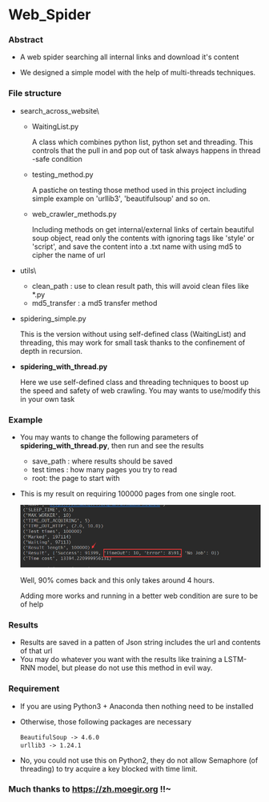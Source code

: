 # Web_Spider
### Abstract

- A web spider searching all internal links and download it's content

- We designed a simple model with the help of multi-threads techniques.

### File structure

- search_across_website\

  - WaitingList.py

    A class which combines python list, python set and threading. This controls that the pull in and pop out of task always happens in thread -safe condition

  - testing_method.py

    A pastiche on testing those method used in this project including simple example on 'urllib3', 'beautifulsoup' and so on.

  - web_crawler_methods.py 

    Including methods on get internal/external links of certain beautiful soup object, read only the contents with ignoring tags like 'style' or 'script', and save the content into a .txt name with using md5 to cipher the name of url

- utils\

  - clean_path : use to clean result path, this will avoid clean files like *.py
  - md5_transfer : a md5 transfer method

- spidering_simple.py

  This is the version without using self-defined class (WaitingList) and threading, this may work for small task thanks to the confinement of depth in recursion.

- **spidering_with_thread.py**

  Here we use self-defined class and threading techniques to boost up the speed and safety of web crawling. You may wants to use/modify this in your own task

### Example

- You may wants to change the following parameters of **spidering_with_thread.py**, then run and see the results

  - save_path : where results should be saved
  - test times : how many pages you try to read
  - root: the page to start with 

- This is my result on requiring 100000 pages from one single root.

  ![image](https://github.com/MoonKuma/Web_Spider/blob/master/refer/result_of_100000.png)

  Well, 90% comes back and this only takes around 4 hours.

  Adding more works and running in a better web condition are sure to be of help

### Results

- Results are saved in a patten of Json string includes the url and contents of that url
- You may do whatever you want with the results like training a LSTM-RNN model, but please do not use this method in evil way.

### Requirement

- If you are using Python3 + Anaconda then nothing need to be installed

- Otherwise, those following packages are necessary

  ```
  BeautifulSoup -> 4.6.0
  urllib3 -> 1.24.1
  ```

- No, you could not use this on Python2, they do not allow Semaphore (of threading) to try acquire a key blocked with time limit.   

### Much thanks to https://zh.moegir.org !!~

 



